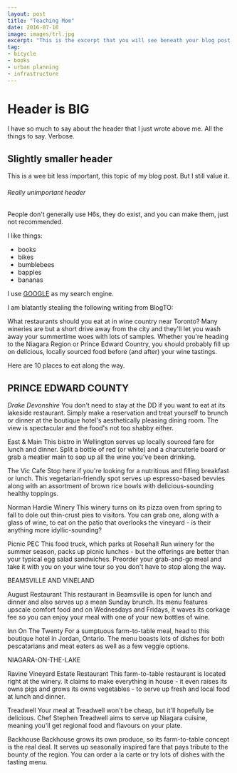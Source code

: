 ```yaml
---
layout: post
title: "Teaching Mom"
date: 2016-07-16
image: images/trl.jpg
excerpt: "This is the excerpt that you will see beneath your blog post. It could be as long as you want it to be, or as short."
tag:
- bicycle
- books
- urban planning
- infrastructure
---
```


# Header is BIG

I have so much to say about the header that I just wrote above me. All the things to say. Verbose.

## Slightly smaller header

This is a wee bit less important, this topic of my blog post. But I still value it.

###### Really unimportant header

People don't generally use H6s, they do exist, and you can make them, just not recommended.

I like things:

- books
- bikes
- bumblebees
- bapples
- bananas

I use [GOOGLE](google.ca) as my search engine.

I am blatantly stealing the following writing from BlogTO:

What restaurants should you eat at in wine country near Toronto? Many wineries are but a short drive away from the city and they'll let you wash away your summertime woes with lots of samples. Whether you're heading to the Niagara Region or Prince Edward Country, you should probably fill up on delicious, locally sourced food before (and after) your wine tastings.

Here are 10 places to eat along the way.

## PRINCE EDWARD COUNTY

_Drake Devonshire_
You don't need to stay at the DD if you want to eat at its lakeside restaurant. Simply make a reservation and treat yourself to brunch or dinner at the boutique hotel's aesthetically pleasing dining room. The view is spectacular and the food's not too shabby either.

East & Main
This bistro in Wellington serves up locally sourced fare for lunch and dinner. Split a bottle of red (or white) and a charcuterie board or grab a meatier main to sop up all the wine you've been drinking.

The Vic Cafe
Stop here if you're looking for a nutritious and filling breakfast or lunch. This vegetarian-friendly spot serves up espresso-based bevvies along with an assortment of brown rice bowls with delicious-sounding healthy toppings.

Norman Hardie Winery
This winery turns on its pizza oven from spring to fall to dole out thin-crust pies to visitors. You can grab one, along with a glass of wine, to eat on the patio that overlooks the vineyard - is their anything more idyllic-sounding?

Picnic PEC
This food truck, which parks at Rosehall Run winery for the summer season, packs up picnic lunches - but the offerings are better than your typical egg salad sandwiches. Preorder your grab-and-go meal and take it with you on your wine tour so you don't have to stop along the way.

BEAMSVILLE AND VINELAND

August Restaurant
This restaurant in Beamsville is open for lunch and dinner and also serves up a mean Sunday brunch. Its menu features upscale comfort food and on Wednesdays and Fridays, it waves its corkage fee so you can enjoy your meal with one of your new bottles of wine.

Inn On The Twenty
For a sumptuous farm-to-table meal, head to this boutique hotel in Jordan, Ontario. The menu boasts lots of dishes for both pescatarians and meat eaters as well as a few veggie options.

NIAGARA-ON-THE-LAKE

Ravine Vineyard Estate Restaurant
This farm-to-table restaurant is located right at the winery. It claims to make everything in house - it even raises its owns pigs and grows its owns vegetables - to serve up fresh and local food at lunch and dinner.

Treadwell
Your meal at Treadwell won't be cheap, but it'll hopefully be delicious. Chef Stephen Treadwell aims to serve up Niagara cuisine, meaning you'll get regional food and flavours on your plate.

Backhouse
Backhouse grows its own produce, so its farm-to-table concept is the real deal. It serves up seasonally inspired fare that pays tribute to the bounty of the region. You can order a la carte or try lots of dishes with the tasting menu.
